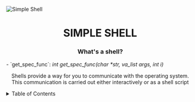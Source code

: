 ![Simple Shell](https://github.com/jacobleon2117/holbertonschool-simple_shell/assets/143765559/61dfd351-92a0-4d12-ae91-2d3aebe462cb)

<h1 align="center">SIMPLE SHELL</h1>

  <h3 align="center">What's a shell?</h3>
  - `get_spec_func`: <i>int get_spec_func(char *str, va_list args, int i)</i>
  <p align="center">Shells provide a way for you to communicate with the operating system. 
    This communication is carried out either interactively or as a shell script</p>
             
<details><summary>Table of Contents</summary>
  
- `Introduction`: <i>An introduction to the simple shell</i></details>
